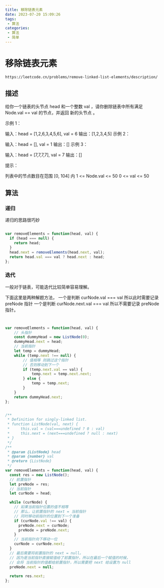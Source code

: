 ```yaml
---
title: 移除链表元素
date: 2023-07-20 15:09:26
tags:
 - 算法
categories:
 - 算法
 - 简单
---
```



# 移除链表元素

```
https://leetcode.cn/problems/remove-linked-list-elements/description/
```

## 描述


给你一个链表的头节点 head 和一个整数 val ，请你删除链表中所有满足 Node.val == val 的节点，并返回 新的头节点 。
 

示例 1：


输入：head = [1,2,6,3,4,5,6], val = 6
输出：[1,2,3,4,5]
示例 2：

输入：head = [], val = 1
输出：[]
示例 3：

输入：head = [7,7,7,7], val = 7
输出：[]
 

提示：

列表中的节点数目在范围 [0, 104] 内
1 <= Node.val <= 50
0 <= val <= 50



## 算法


### 递归


递归的思路很巧妙

```JavaScript

var removeElements = function(head, val) {
  if (head === null) {
    return head;
  }
  head.next = removeElements(head.next, val);
  return head.val === val ? head.next : head;
};


```


### 迭代

一般对于链表，可能迭代比较简单容易理解。

下面这里是两种解题方法，
一个是判断 curNode.val === val 所以此时需要记录 preNode 指针
一个是判断 curNode.next.val === val 所以不需要记录 preNode 指针。


```JavaScript


var removeElements = function(head, val) {
    // 头指针
    const dummyHead = new ListNode(0);
    dummyHead.next = head;
    // 当前指针
    let temp = dummyHead;
    while (temp.next !== null) {
        // 值相等 则跳过这个指针 
        // 否则移动到下一个
        if (temp.next.val == val) {
            temp.next = temp.next.next;
        } else {
            temp = temp.next;
        }
    }
    return dummyHead.next;
};


```


```JavaScript

/**
 * Definition for singly-linked list.
 * function ListNode(val, next) {
 *     this.val = (val===undefined ? 0 : val)
 *     this.next = (next===undefined ? null : next)
 * }
 */
/**
 * @param {ListNode} head
 * @param {number} val
 * @return {ListNode}
 */
var removeElements = function(head, val) {
  const res = new ListNode();
  // 前置指针
  let preNode = res;
  // 当前指针
  let curNode = head;

  while (curNode) {
    // 如果当前指针位置的值不相等
    // 那么，让前置指针的 next = 当前指针
    // 同时移动前指针的位置到下一个准备
    if (curNode.val !== val) {
      preNode.next = curNode;
      preNode = preNode.next;
    }
    // 当前指针向下移动一位
    curNode = curNode.next;
  }
  // 最后需要将前置指针的 next = null。
  // 因为是当前指针直接赋值给了前置指针，所以在最后一个赋值的时候，
  // 会将 当前指针的值都给前置指针，所以需要把 next 给设置为 null
  preNode.next = null;
  
  return res.next;
};

```
